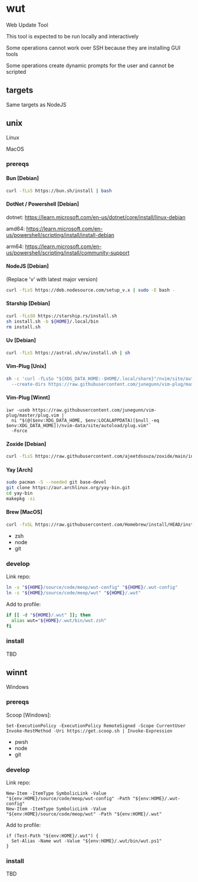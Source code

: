 # wut

Web Update Tool

This tool is expected to be run locally and interactively

Some operations cannot work over SSH because they are installing GUI tools

Some operations create dynamic prompts for the user and cannot be scripted

## targets

Same targets as NodeJS

## unix

Linux

MacOS

### prereqs

#### Bun [Debian]

```zsh
curl -fLsS https://bun.sh/install | bash
```

#### DotNet / Powershell [Debian]

dotnet: <https://learn.microsoft.com/en-us/dotnet/core/install/linux-debian>

amd64: <https://learn.microsoft.com/en-us/powershell/scripting/install/install-debian>

arm64: <https://learn.microsoft.com/en-us/powershell/scripting/install/community-support>

#### NodeJS [Debian]

(Replace 'v' with latest major version)

```zsh
curl -fLsS https://deb.nodesource.com/setup_v.x | sudo -E bash -
```

#### Starship [Debian]

```zsh
curl -fLsSO https://starship.rs/install.sh
sh install.sh -b ${HOME}/.local/bin
rm install.sh
```

#### Uv [Debian]

```zsh
curl -fLsS https://astral.sh/uv/install.sh | sh
```

#### Vim-Plug [Unix]

```zsh
sh -c 'curl -fLsSo "${XDG_DATA_HOME:-$HOME/.local/share}"/nvim/site/autoload/plug.vim \
  --create-dirs https://raw.githubusercontent.com/junegunn/vim-plug/master/plug.vim'
```

#### Vim-Plug [Winnt]

```pwsh
iwr -useb https://raw.githubusercontent.com/junegunn/vim-plug/master/plug.vim |`
  ni "$(@($env:XDG_DATA_HOME, $env:LOCALAPPDATA)[$null -eq $env:XDG_DATA_HOME])/nvim-data/site/autoload/plug.vim"`
  -Force
```

#### Zoxide [Debian]

```zsh
curl -fLsS https://raw.githubusercontent.com/ajeetdsouza/zoxide/main/install.sh | sh
```

#### Yay [Arch]

```zsh
sudo pacman -S --needed git base-devel
git clone https://aur.archlinux.org/yay-bin.git
cd yay-bin
makepkg -si
```

#### Brew [MacOS]

```zsh
curl -fsSL https://raw.githubusercontent.com/Homebrew/install/HEAD/install.sh | bash -
```

- zsh
- node
- git

### develop

Link repo:

```zsh
ln -s "${HOME}/source/code/meop/wut-config" "${HOME}/.wut-config"
ln -s "${HOME}/source/code/meop/wut" "${HOME}/.wut"
```

Add to profile:

```zsh
if [[ -d "${HOME}/.wut" ]]; then
  alias wut="${HOME}/.wut/bin/wut.zsh"
fi
```

### install

TBD

## winnt

Windows

### prereqs

Scoop [Windows]:

```pwsh
Set-ExecutionPolicy -ExecutionPolicy RemoteSigned -Scope CurrentUser
Invoke-RestMethod -Uri https://get.scoop.sh | Invoke-Expression
```

- pwsh
- node
- git

### develop

Link repo:

```pwsh
New-Item -ItemType SymbolicLink -Value "${env:HOME}/source/code/meop/wut-config" -Path "${env:HOME}/.wut-config"
New-Item -ItemType SymbolicLink -Value "${env:HOME}/source/code/meop/wut" -Path "${env:HOME}/.wut"
```

Add to profile:

```pwsh
if (Test-Path "${env:HOME}/.wut") {
  Set-Alias -Name wut -Value "${env:HOME}/.wut/bin/wut.ps1"
}
```

### install

TBD
